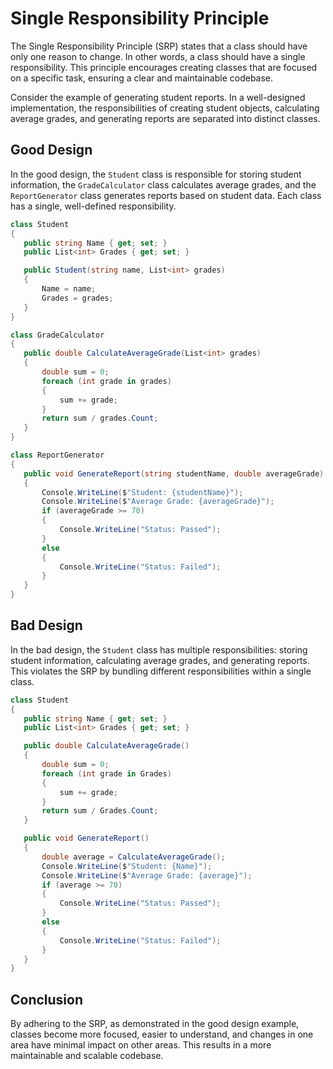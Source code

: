 # Single Responsibility Principle

The Single Responsibility Principle (SRP) states that a class should have only one reason to change. In other words, a class should have a single responsibility. This principle encourages creating classes that are focused on a specific task, ensuring a clear and maintainable codebase.


Consider the example of generating student reports. In a well-designed implementation, the responsibilities of creating student objects, calculating average grades, and generating reports are separated into distinct classes.


## Good Design

In the good design, the `Student` class is responsible for storing student information, the `GradeCalculator` class calculates average grades, and the `ReportGenerator` class generates reports based on student data. Each class has a single, well-defined responsibility.

 ```C#
class Student
{
    public string Name { get; set; }
    public List<int> Grades { get; set; }

    public Student(string name, List<int> grades)
    {
        Name = name;
        Grades = grades;
    }
}

class GradeCalculator
{
    public double CalculateAverageGrade(List<int> grades)
    {
        double sum = 0;
        foreach (int grade in grades)
        {
            sum += grade;
        }
        return sum / grades.Count;
    }
}

class ReportGenerator
{
    public void GenerateReport(string studentName, double averageGrade)
    {
        Console.WriteLine($"Student: {studentName}");
        Console.WriteLine($"Average Grade: {averageGrade}");
        if (averageGrade >= 70)
        {
            Console.WriteLine("Status: Passed");
        }
        else
        {
            Console.WriteLine("Status: Failed");
        }
    }
}
 ```


## Bad Design

In the bad design, the  `Student` class has multiple responsibilities: storing student information, calculating average grades, and generating reports. This violates the SRP by bundling different responsibilities within a single class.

 ```C#
class Student
{
    public string Name { get; set; }
    public List<int> Grades { get; set; }

    public double CalculateAverageGrade()
    {
        double sum = 0;
        foreach (int grade in Grades)
        {
            sum += grade;
        }
        return sum / Grades.Count;
    }

    public void GenerateReport()
    {
        double average = CalculateAverageGrade();
        Console.WriteLine($"Student: {Name}");
        Console.WriteLine($"Average Grade: {average}");
        if (average >= 70)
        {
            Console.WriteLine("Status: Passed");
        }
        else
        {
            Console.WriteLine("Status: Failed");
        }
    }
}
 ```


## Conclusion

By adhering to the SRP, as demonstrated in the good design example, classes become more focused, easier to understand, and changes in one area have minimal impact on other areas. This results in a more maintainable and scalable codebase.
